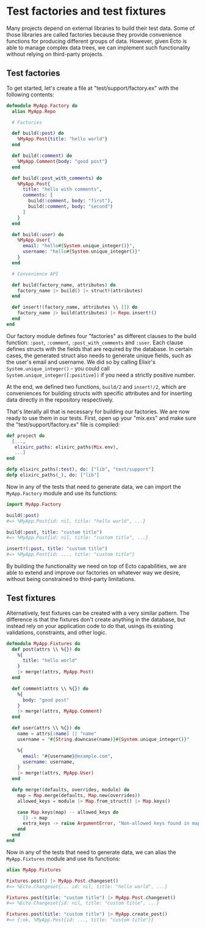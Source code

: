 # Test factories and test fixtures

Many projects depend on external libraries to build their test data. Some of those libraries are called factories because they provide convenience functions for producing different groups of data. However, given Ecto is able to manage complex data trees, we can implement such functionality without relying on third-party projects.

## Test factories

To get started, let's create a file at "test/support/factory.ex" with the following contents:

```elixir
defmodule MyApp.Factory do
  alias MyApp.Repo

  # Factories

  def build(:post) do
    %MyApp.Post{title: "hello world"}
  end

  def build(:comment) do
    %MyApp.Comment{body: "good post"}
  end

  def build(:post_with_comments) do
    %MyApp.Post{
      title: "hello with comments",
      comments: [
        build(:comment, body: "first"),
        build(:comment, body: "second")
      ]
    }
  end

  def build(:user) do
    %MyApp.User{
      email: "hello#{System.unique_integer()}",
      username: "hello#{System.unique_integer()}"
    }
  end

  # Convenience API

  def build(factory_name, attributes) do
    factory_name |> build() |> struct!(attributes)
  end

  def insert!(factory_name, attributes \\ []) do
    factory_name |> build(attributes) |> Repo.insert!()
  end
end
```

Our factory module defines four "factories" as different clauses to the build function: `:post`, `:comment`, `:post_with_comments` and `:user`. Each clause defines structs with the fields that are required by the database. In certain cases, the generated struct also needs to generate unique fields, such as the user's email and username. We did so by calling Elixir's `System.unique_integer()` - you could call `System.unique_integer([:positive])` if you need a strictly positive number.

At the end, we defined two functions, `build/2` and `insert!/2`, which are conveniences for building structs with specific attributes and for inserting data directly in the repository respectively.

That's literally all that is necessary for building our factories. We are now ready to use them in our tests. First, open up your "mix.exs" and make sure the "test/support/factory.ex" file is compiled:

```elixir
def project do
  [...,
   elixirc_paths: elixirc_paths(Mix.env),
   ...]
end

defp elixirc_paths(:test), do: ["lib", "test/support"]
defp elixirc_paths(_), do: ["lib"]
```

Now in any of the tests that need to generate data, we can import the `MyApp.Factory` module and use its functions:

```elixir
import MyApp.Factory

build(:post)
#=> %MyApp.Post{id: nil, title: "hello world", ...}

build(:post, title: "custom title")
#=> %MyApp.Post{id: nil, title: "custom title", ...}

insert!(:post, title: "custom title")
#=> %MyApp.Post{id: ..., title: "custom title"}
```

By building the functionality we need on top of Ecto capabilities, we are able to extend and improve our factories on whatever way we desire, without being constrained to third-party limitations.

## Test fixtures

Alternatively, test fixtures can be created with a very similar pattern. The difference is that the fixtures don't create anything in the database, but instead rely on your application code to do that, usings its existing validations, constraints, and other logic.

```elixir
defmodule MyApp.Fixtures do
  def post(attrs \\ %{}) do
    %{
      title: "hello world"
    }
    |> merge!(attrs, MyApp.Post)
  end

  def comment(attrs \\ %{}) do
    %{
      body: "good post"
    }
    |> merge!(attrs, MyApp.Comment)
  end

  def user(attrs \\ %{}) do
    name = attrs[:name] || "name"
    username = "#{String.downcase(name)}#{System.unique_integer()}"

    %{
      email: "#{username}@example.com",
      username: username,
    }
    |> merge!(attrs, MyApp.User)
  end

  defp merge!(defaults, overrides, module) do
    map = Map.merge(defaults, Map.new(overrides))
    allowed_keys = module |> Map.from_struct() |> Map.keys()

    case Map.keys(map) -- allowed_keys do
      [] -> map
      extra_keys -> raise ArgumentError, "Non-allowed keys found in map: #{inspect(extra_keys)}"
    end
  end
end
```

Now in any of the tests that need to generate data, we can alias the `MyApp.Fixtures` module and use its functions:

```elixir
alias MyApp.Fixtures

Fixtures.post() |> MyApp.Post.changeset()
#=> %Ecto.Changeset{... id: nil, title: "hello world", ...}

Fixtures.post(title: "custom title") |> MyApp.Post.changeset()
#=> %Ecto.Changeset{id: nil, title: "custom title", ...}

Fixtures.post(title: "custom title") |> MyApp.create_post()
#=> {:ok, %MyApp.Post{id: ..., title: "custom title"}}
```

